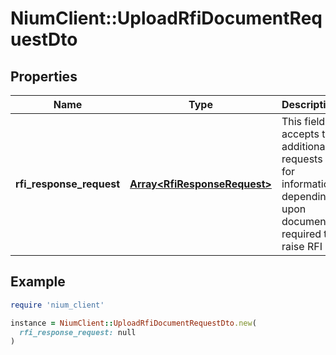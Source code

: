 # NiumClient::UploadRfiDocumentRequestDto

## Properties

| Name | Type | Description | Notes |
| ---- | ---- | ----------- | ----- |
| **rfi_response_request** | [**Array&lt;RfiResponseRequest&gt;**](RfiResponseRequest.md) | This field accepts the additional requests for information, depending upon documents required to raise RFI |  |

## Example

```ruby
require 'nium_client'

instance = NiumClient::UploadRfiDocumentRequestDto.new(
  rfi_response_request: null
)
```

